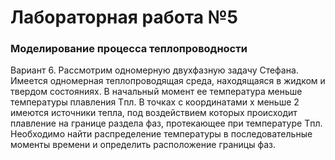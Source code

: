# Лабораторная работа №5
### Моделирование процесса теплопроводности
Вариант 6.
Рассмотрим одномерную двухфазную задачу Стефана. Имеется одномерная теплопроводящая среда, находящаяся в жидком и твердом состояниях. В начальный момент ее температура меньше температуры плавления Tпл. В точках с координатами x меньше 2 имеются источники тепла, под воздействием которых происходит плавление на границе раздела фаз, протекающее при температуре Tпл. Необходимо найти распределение температуры в последовательные моменты времени и определить расположение границы фаз.

